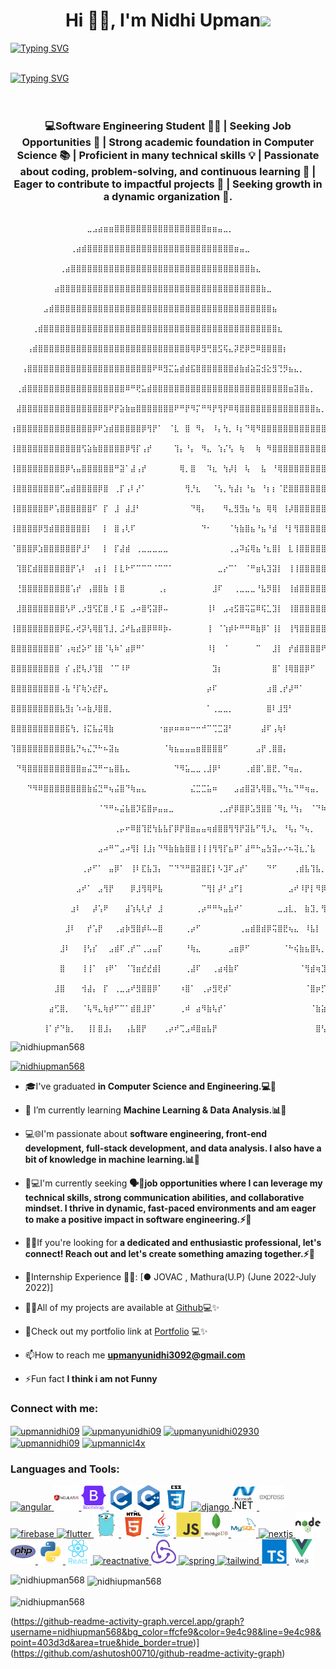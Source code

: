 <h1 align="center"><b>Hi 👨‍💻, I'm Nidhi Upman</b><img src="https://media.giphy.com/media/hvRJCLFzcasrR4ia7z/giphy.gif" width="35"></h1>

<a href="https://git.io/typing-svg"><img src="https://readme-typing-svg.demolab.com?font=Fira+Code&duration=4000&pause=100&center=true&vCenter=true&random=false&width=435&lines=Software+Developer+%2C;Full+Stack+Developer%2C;Discipline%2C+Honest%2C+Hardworking+%2C;and++Solution+Oriented+Student." alt="Typing SVG" /></a>
<br>

<br>
<a href="https://git.io/typing-svg"><img src="https://readme-typing-svg.demolab.com?font=Fira+Code&weight=500&size=25&duration=500&pause=1000&color=E1E456&center=true&multiline=true&random=false&width=1100&height=500&lines=NNNN......NN....IIIIIIIII....DDDD.......HH....HH....IIIIIIIII;NN.NN.....NN.......II........DD..DD.....HH....HH.......II....;NN...NN...NN.......II........DD...DD....HHHHHHHH.......II....;NN.....NN.NN.......II........DD..DD.....HH....HH.......II....;NN......NNNN....IIIIIIIII....DDDD.......HH....HH....IIIIIIIII;----------------------------------------------------------------;UU.......UU....PPPPP......MMMM......MMMM.........AA.........NNNN.....NN;UU.......UU....PP...PP....MM..MM..MM..MM.......AA..AA.......NN.NN....NN;UU.......UU....PPPPP......MM....MM....MM......AAAAAAAA......NN...NN..NN;UUU.....UUU....PP.........MM..........MM.....AA......AA.....NN....NN.NN;UUUUUUUUUUU....PP.........MM..........MM....AA........AA....NN.....NNNN" alt="Typing SVG" /></a>
<br>
<br>
<br>
<!--<h1 align="center">Hi 👋, I'm Nidhi Upman</h1>-->

<h3 align="center">💻Software Engineering Student 👨‍💻 | Seeking Job Opportunities 💼 | Strong academic foundation in Computer Science 📚 | Proficient in many technical skills 💡 | Passionate about coding, problem-solving, and continuous learning 🚀 | Eager to contribute to impactful projects 🌟 | Seeking growth in a dynamic organization 🌱.</h3>


       ⠀⠀⠀⠀⠀⠀⠀⠀⠀⠀⠀⠀⠀⠀⣀⣠⣴⣶⣶⣿⣿⣿⣿⣿⣿⣿⣿⣿⣿⣿⣿⣿⣿⣿⣿⣿⣶⣶⣤⣀⡀⠀⠀⠀⠀⠀⠀⠀⠀⠀⠀⠀⠀⠀⠀⠀⠀⠀⠀⠀⠀⠀⠀⠀⠀
        ⠀⠀⠀⠀⠀⠀⠀⠀⠀⠀⠀⢀⣴⣾⣿⣿⣿⣿⣿⣿⣿⣿⣿⣿⣿⣿⣿⣿⣿⣿⣿⣿⣿⣿⣿⣿⣿⣿⣿⣿⣿⣶⣤⣀⠀⠀⠀⠀⠀⠀⠀⠀⠀⠀⠀⠀⠀⠀⠀⠀⠀⠀⠀⠀⠀
        ⠀⠀⠀⠀⠀⠀⠀⠀⠀⢀⣴⣿⣿⣿⣿⣿⣿⣿⣿⣿⣿⣿⣿⣿⣿⣿⣿⣿⣿⣿⣿⣿⣿⣿⣿⣿⣿⣿⣿⣿⣿⣿⣿⣿⣷⣄⠀⠀⠀⠀⠀⠀⠀⠀⠀⠀⠀⠀⠀⠀⠀⠀⠀⠀⠀
        ⠀⠀⠀⠀⠀⠀⠀⠀⣴⣿⣿⣿⣿⣿⣿⣿⣿⣿⣿⣿⣿⣿⣿⣿⣿⣿⣿⣿⣿⣿⣿⣿⣿⣿⣿⣿⣿⣿⣿⣿⣿⣿⣿⣿⣿⣿⣷⣀⠀⠀⠀⠀⠀⠀⠀⠀⠀⠀⠀⠀⠀⠀⠀⠀⠀
        ⠀⠀⠀⠀⠀⠀⣠⣾⣿⣿⣿⣿⣿⣿⣿⣿⣿⣿⣿⣿⣿⣿⣿⣿⣿⣿⣿⣿⣿⣿⣿⣿⣿⣿⣿⣿⣿⣿⣿⣿⣿⣿⣿⣿⣿⣿⣿⣿⣦⠀⠀⠀⠀⠀⠀⠀⠀⠀⠀⠀⠀⠀⠀⠀⠀
        ⠀⠀⠀⠀⢀⣾⣿⣿⣿⣿⣿⣿⣿⣿⣿⣿⣿⣿⣿⣿⣿⣿⣿⣿⣿⣿⣿⣿⣿⣿⣿⣿⣿⣿⣿⣿⣿⣿⣿⣿⣿⣿⣿⣿⣿⣿⣿⣿⣿⣆⠀⠀⠀⠀⠀⠀⠀⠀⠀⠀⠀⠀⠀⠀⠀
        ⠀⠀⠀⢠⣾⣿⣿⣿⣿⣿⣿⣿⣿⣿⣿⣿⣿⣿⣿⣿⣿⣿⣿⣿⣿⣿⣿⣿⣿⣿⣿⣿⣿⢿⡿⣻⢛⣿⣫⢯⣄⡽⣟⡿⣛⠿⣿⣿⣿⣿⡆⠀⠀⠀⠀⠀⠀⠀⠀⠀⠀⠀⠀⠀⠀
        ⠀⠀⢠⣿⣿⣿⣿⣿⣿⣿⣿⣿⣿⣿⣿⣿⣿⣿⣿⣿⣿⣿⣿⣿⣿⣿⠟⠿⣻⣍⣥⣾⣾⣯⣿⣿⣿⣿⣿⣿⣿⣾⣷⣾⣵⣭⣺⣕⣻⢙⡻⣦⣄⡀⠀⠀⠀⠀⠀⠀⠀⠀⠀⠀⠀
        ⠀⢀⣾⣿⣿⣿⣿⣿⣿⣿⣿⣿⣿⣿⣿⣿⣿⣿⣿⣿⣿⠿⠛⢟⣥⣾⣿⣿⣿⣿⣿⣿⣿⣿⣿⣿⣿⣿⣿⣿⣿⣿⣿⣿⣿⣿⣿⣿⣿⣿⣿⣶⣽⣿⣦⡀⠀⠀⠀⠀⠀⠀⠀⠀⠀
        ⠀⣼⣿⣿⣿⣿⣿⣿⣿⣿⣿⣿⣿⣿⣿⣿⣿⣿⠟⡟⣵⣷⣶⣿⣿⣿⣿⣿⣿⣿⠟⠛⡟⠻⡍⠛⠻⡟⢻⡟⠿⢿⣿⣿⣿⣿⣿⣿⣿⣿⣿⣿⣿⣿⣿⣿⣦⡀⠀⠀⠀⠀⠀⠀⠀
        ⢰⣿⣿⣿⣿⣿⣿⣿⣿⣿⣿⣿⣿⣿⣿⡿⠟⣱⣾⣿⣿⣿⣿⣿⡿⢻⡟⠁⠀⠈⣇⠀⣿⠀⠻⡄⠀⠸⡄⢳⡀⠸⡆⠙⢿⠻⣿⣿⣿⣿⣿⣿⣿⣿⣿⣿⣿⣿⣦⠀⠀⠀⠀⠀⠀
        ⢸⣿⣿⣿⣿⣿⣿⣿⣿⣿⣿⣿⣿⢫⣵⣷⣿⣿⣿⣿⣿⡿⢻⡏⢠⡞⠀⠀⠀⠀⢹⡄⠘⡄⠀⠻⣄⠀⢱⡌⢣⠀⢷⠀⠀⢷⠀⠻⣿⣿⣿⣿⣿⣿⣿⣿⣿⣿⣿⣿⣄⠀⠀⠀⠀
        ⢸⣿⣿⣿⣿⣿⣿⣿⣿⣿⡿⢣⣤⣿⣿⣿⣿⣿⣿⠛⣽⠁⣼⢠⡞⠀⠀⠀⠀⠀⠀⢿⡀⣿⠀⠀⠹⣆⠀⢳⡼⡇⠀⢧⠀⠀⣧⠀⠘⢿⣿⣿⣿⣿⣿⣿⣿⣿⣿⣿⣿⣆⠀⠀⠀
        ⢸⣿⣿⣿⣿⣿⣿⣿⣿⢋⣤⣾⣿⣿⣿⣿⡿⣿⠀⢀⡏⢠⠇⡜⠁⠀⠀⠀⠀⠀⠀⠀⢻⡘⣆⠀⠀⠈⢣⡀⢳⣼⡆⠘⣦⠀⠘⡆⡆⠈⣟⣿⣿⣿⣿⣿⣿⣿⣿⣿⣿⣿⣆⠀⠀
        ⢸⣿⣿⣿⣿⣿⣿⠟⢡⣿⣿⣿⣿⣿⣿⠏⠀⡏⠀⣸⠀⣼⣸⠃⠀⠀⠀⠀⠀⠀⠀⠀⠀⠙⢿⡄⠀⠀⠀⠻⣄⣻⣻⣦⠘⣦⠀⢿⢿⠀⢸⡼⣿⣿⣿⣿⣿⣿⣿⣿⣿⣿⣿⣇⠀
        ⢸⣿⣿⣿⣿⡿⣻⣾⣿⣿⣿⣿⣿⣿⡇⠀⠀⡇⠀⣿⢠⢇⠏⠀⠀⠀⠀⠀⠀⠀⠀⠀⠀⠀⠀⠙⠂⠀⠀⠀⠈⢳⣷⣿⣦⠘⣦⠘⣾⠀⠘⡇⢻⣿⣿⣿⣿⣿⣿⣿⣿⣿⣿⣿⠀
        ⠈⣿⣿⣿⡿⣱⣿⣿⣿⣿⣿⣿⡟⣸⠃⠀⠀⡇⠀⡏⣼⣾⠀⢀⣀⣀⣀⣀⣀⠀⠀⠀⠀⠀⠀⠀⠀⠀⠀⠀⢀⣠⠽⣮⢿⣦⠘⣆⣿⡇⠀⣇⢸⣿⣿⣿⣿⣿⣿⣿⣿⣿⣿⡿⠀
        ⠀⢹⣿⣏⣾⣿⣿⣿⣿⣿⣿⡟⢡⠇⠀⢠⡆⡇⠀⡇⣇⠗⠋⠉⠉⠉⠈⠉⠉⠁⠀⠀⠀⠀⠀⠀⠀⠀⣀⡔⠉⠁⠀⠈⠛⣶⢧⣹⣽⡇⠀⢸⢸⣿⣿⣿⣿⣿⣿⣿⣿⣿⣿⠃⠀
        ⠀⢘⣿⣿⣿⣿⣿⣿⣿⣿⣿⢡⡞⠀⢠⣿⣿⣷⠀⡇⣿⠀⠀⠀⠀⠀⠀⢀⡄⠀⠀⠀⠀⠀⠀⠀⠀⣸⠏⠀⠀⢀⣀⣀⣀⠘⣧⡻⣿⡇⠀⢸⣾⣿⣿⣿⣿⣿⣿⣿⣿⣿⠃⠀⠀
        ⠀⣸⣿⣿⣿⣿⣿⣿⣿⣿⢣⠟⢀⡰⣻⢫⣏⣿⢀⠇⣯⠀⣠⠴⣿⢫⣽⡿⠤⠀⠀⠀⠀⠀⠀⠀⢸⠇⠀⣠⢴⣫⣿⢭⣭⠿⢯⣁⣹⡇⠀⢸⣿⣿⣿⣿⣿⣿⣿⣿⡿⠁⠀⠀⠀
        ⢸⣿⣿⣿⣿⣿⣿⣿⣿⡿⣯⡠⢞⡽⢣⢿⣿⢹⣸⡀⣨⠞⣧⣴⣿⡿⠿⠿⡷⠄⠀⠀⠀⠀⠀⠀⢸⠀⠈⢱⡾⠗⠛⠛⠿⣷⡿⠁⢸⡇⠀⢸⢻⣿⣿⣿⣿⣿⣿⠟⠁⠀⠀⠀⠀
        ⣿⣿⣿⣿⣿⣿⣿⣿⣿⠁⢠⢶⣞⡵⠋⢸⣿⠈⢧⠷⠁⣴⡿⠛⠁⠀⠀⠀⠀⠀⠀⠀⠀⠀⠀⠀⠸⡇⠀⠈⠀⠀⠀⠀⠀⠉⠀⠀⣸⡇⠀⡞⣾⣿⣿⣿⣿⠟⠁⠀⠀⠀⠀⠀⠀
        ⣿⣿⣿⣿⣿⣿⣿⣿⣿⠀⡎⢠⣟⢧⡸⢹⣿⠀⠈⠉⠸⠟⠀⠀⠀⠀⠀⠀⠀⠀⠀⠀⠀⠀⠀⠀⠀⣹⡆⠀⠀⠀⠀⠀⠀⠀⠀⠀⣿⠁⢸⢿⣿⣿⡿⠋⠀⠀⠀⠀⠀⠀⠀⠀⠀
        ⣿⣿⣿⣿⣿⣿⣿⣿⣿⠠⣧⠘⡏⢷⡱⣞⡟⣄⠀⠀⠀⠀⠀⠀⠀⠀⠀⠀⠀⠀⠀⠀⠀⠀⠀⠀⡴⠏⠀⠀⠀⠀⠀⠀⠀⠀⠀⣰⣿⢀⡞⡼⠛⠁⠀⠀⠀⠀⠀⠀⠀⠀⠀⠀⠀
        ⣿⣿⣿⣿⣿⣿⣿⣿⣿⣧⣻⡆⠱⠴⣷⡸⣿⣿⡀⠀⠀⠀⠀⠀⠀⠀⠀⠀⠀⠀⠀⠀⠀⠀⠀⠀⠁⢀⣀⣀⡀⠀⠀⠀⠀⠀⠀⣿⠇⣸⣻⠃⠀⠀⠀⠀⠀⠀⠀⠀⠀⠀⠀⠀⠀
        ⣿⣿⣿⣿⣿⣿⣿⣿⣿⣿⣯⢳⡀⢸⣍⣧⣬⢿⣷⠀⠀⠀⠀⠀⠀⠀⠀⠐⣶⡶⠶⠶⠶⠒⠒⠚⠉⢉⣉⣽⠃⠀⠀⠀⠀⠀⣼⠏⢠⢷⠇⠀⠀⠀⠀⠀⠀⠀⠀⠀⠀⠀⠀⠀⠀
        ⢹⣿⣿⣿⣿⣿⣿⣿⣿⣿⣿⣧⡙⢦⣌⡙⠓⠦⣽⣦⠀⠀⠀⠀⠀⠀⠀⠀⠈⢷⣦⣤⣤⣤⣶⣿⣿⣿⣿⠋⠀⠀⠀⠀⠀⣠⡟⢀⣿⣿⡄⠀⠀⠀⠀⠀⠀⠀⠀⠀⠀⠀⠀⠀⠀
        ⠀⠙⢿⣿⣿⣿⣿⣿⣿⣿⣿⣿⣿⣶⣬⣙⠛⠒⣦⣿⣧⣄⠀⠀⠀⠀⠀⠀⠀⠀⠙⠻⣥⣀⣀⢀⣸⡿⠃⠀⠀⠀⠀⢀⣾⣿⢁⣿⣟⡀⠙⢶⣤⡀⠀⠀⠀⠀⠀⠀⠀⠀⠀⠀⠀
        ⠀⠀⠀⠙⠻⠿⣿⣿⣿⣿⣿⣿⣿⣿⣷⣮⣙⠛⢦⣬⣿⠙⢷⣤⣄⠀⠀⠀⠀⠀⠀⠀⠀⣌⣉⣉⣥⠶⠀⠀⠀⣠⣴⣿⣽⢣⢿⣿⣄⠙⢳⣄⠙⠛⢶⣤⡀⠀⠀⠀⠀⠀⠀⠀⠀
        ⠀⠀⠀⠀⠀⠀⠀⠀⠀⠀⠀⠀⠀⠀⠀⠀⠈⠙⠛⠦⣬⣧⣿⡹⣯⣿⡶⣤⣤⣀⠀⠀⠀⠀⠀⠀⠀⠀⢀⣠⡞⡿⣿⡿⣡⣻⣿⣿⠈⠻⣆⠘⢳⡄⠀⠈⠙⠷⣶⢄⡤⠰⠤⡤⢤
        ⠀⠀⠀⠀⠀⠀⠀⠀⠀⠀⠀⠀⠀⠀⠀⠀⠀⠀⠀⢀⡤⠖⠿⣿⢹⣟⢳⣧⣧⡏⡿⡟⣿⣶⣤⣤⢶⣾⣿⣿⢻⢻⡟⣽⣧⠋⢻⡸⣄⠀⠘⢧⡄⠙⢦⡀⠀⠀⠀⠙⢶⣟⠛⢺⡟
        ⠀⠀⠀⠀⠀⠀⠀⠀⠀⠀⠀⠀⠀⠀⠀⠀⣠⠴⠛⠉⣠⠴⢻⡇⢸⣸⡆⠙⠻⣷⣷⣷⣿⣿⢸⢸⢸⢻⢻⡏⣦⠟⠁⣼⠛⠓⣤⣳⣽⡤⠔⠦⢽⣆⡈⣧⠀⠀⠀⠀⠀⠘⢷⡀⠀
        ⠀⠀⠀⠀⠀⠀⠀⠀⠀⠀⠀⠀⠀⢀⡴⠋⠁⠀⣤⡿⠁⠀⢸⠇⣏⣧⣹⡄⠀⠉⠙⠙⠛⣿⣽⣿⣏⡇⠣⣹⠏⣠⡞⠁⠀⠀⠀⠙⠋⠀⠀⠀⢀⣾⣧⢹⣧⡀⠀⠀⠀⠀⠈⣷⠀
        ⠀⠀⠀⠀⠀⠀⠀⠀⠀⠀⠀⠀⣠⠞⠁⠀⣠⢻⡟⠀⠀⠀⡿⣸⢻⢿⠟⣧⠀⠀⠀⠀⠀⠀⠀⠉⢻⡇⡼⠃⣰⠋⡇⠀⠀⠀⠀⠀⠀⠀⠀⣠⠞⠸⡟⡇⠻⡿⡄⠀⠀⠀⠀⠸⡇
        ⠀⠀⠀⠀⠀⠀⠀⠀⠀⠀⠀⣰⠇⠀⠀⡼⢡⠟⠀⠀⠀⣼⢱⢧⢇⡞⠀⣸⠀⠀⠀⠀⠀⠀⢀⡴⠛⠛⠳⣤⣧⠞⠁⠀⠀⠀⠀⠀⠀⣀⣰⣇⡀⠀⣷⣹⡀⢻⣻⡀⠀⠀⠀⠀⣇
        ⠀⠀⠀⠀⠀⠀⠀⠀⠀⠀⣸⠇⠀⠀⡞⢡⡟⠀⠀⢀⣴⡷⣻⣿⡾⠧⠤⣿⠀⠀⠀⠀⢀⡴⠋⠀⠀⠀⠀⠀⠀⠀⢀⣤⣾⣿⣾⡿⢭⣿⣟⢦⣄⠀⠸⣧⡇⠀⡇⣧⠀⠀⠀⡸⡻
        ⠀⠀⠀⠀⠀⠀⠀⠀⠀⣸⠇⠀⠀⢸⢣⡎⠀⠀⣠⣾⠏⢀⡞⠉⢀⣠⣤⡏⠀⠀⠀⠀⠘⢷⣄⠀⠀⠀⠀⠀⣠⣶⡿⠋⠀⠀⠀⠀⠀⠀⠈⠓⢮⣷⣦⣿⢧⡀⡇⣿⠀⠀⡸⢡⠃
        ⠀⠀⠀⠀⠀⠀⠀⠀⠀⣿⠀⠀⠀⢸⢸⠁⠀⢰⠟⠁⠀⠈⢹⣶⣞⣞⣾⡇⠀⠀⠀⠀⢀⣼⠏⠀⠀⢀⣴⢾⣷⠏⠀⠀⠀⠀⠀⠀⠀⠀⠀⠀⠀⠈⢻⣾⢶⣹⡀⡏⠀⣸⠁⡀⠀
        ⠀⠀⠀⠀⠀⠀⠀⠀⣸⣿⠀⠀⠀⢺⣼⡄⠀⡏⠀⢀⣀⣠⠞⣻⣿⣿⡿⠁⠀⠀⠀⠰⣿⠁⠀⢀⡴⣻⢟⡾⠁⠀⠀⠀⠀⠀⠀⠀⠀⠀⠀⠀⠀⠀⠈⣿⡶⡋⣱⠁⢠⠃⢠⠁⠀
        ⠀⠀⠀⠀⠀⠀⠀⣴⢋⣿⡀⠀⠀⠈⢧⠻⣄⢷⡾⠋⠉⠁⣾⣿⣸⡟⠁⠀⠀⠀⠀⢀⠾⠀⣴⠻⣷⢧⡞⠁⠀⠀⠀⠀⠀⠀⠀⠀⠀⠀⠀⠀⠀⠀⠀⠈⣷⣵⡿⠀⣸⠀⠈⠀⠀
        ⠀⠀⠀⠀⠀⠀⢸⠁⡞⠙⣷⡀⠀⠀⢸⡇⣿⣸⡄⠀⠀⢠⣧⣿⡟⠀⠀⠀⢀⡴⠞⢉⣠⠾⣿⣶⣧⡟⠀⠀⠀⠀⠀⠀⠀⠀⠀⠀⠀⠀⠀⠀⠀⠀⠀⠀⣿⢣⠁⠀⢻⠀⢸⡆⠀



<p align="left"> <img src="https://komarev.com/ghpvc/?username=nidhiupman568&label=Profile%20views&color=0e75b6&style=flat" alt="nidhiupman568" /> </p>

<p align="left"> <a href="https://github.com/ryo-ma/github-profile-trophy"><img src="https://github-profile-trophy.vercel.app/?username=nidhiupman568" alt="nidhiupman568" /></a> </p>

- 🎓I've graduated **in Computer Science and Engineering.💻🔧**

- 🌱 I’m currently learning **Machine Learning & Data Analysis.📊🤖**

- 💻🌐I'm passionate about **software engineering, front-end development, full-stack development, and data analysis. I also have a bit of knowledge in machine learning.📊🤖**

- 💼💻I'm currently seeking **🗣️🤝job opportunities where I can leverage my technical skills, strong communication abilities, and collaborative mindset. I thrive in dynamic, fast-paced environments and am eager to make a positive impact in software engineering.⚡🌟**

- 🤝✨If you're looking for **a dedicated and enthusiastic professional, let's connect! Reach out and let's create something amazing together.⚡🌟**

- 📄Internship Experience 👨‍💻: [● JOVAC , Mathura(U.P) (June 2022-July 2022)]
  
- 👨‍💻All of my projects are available at [Github](https://github.com/nidhiupman568)💻✨

- 📄Check out my portfolio link at [Portfolio](https://github.com/nidhiupman568/NIDHI-UPMAN-PORTFOLIO-Inspired-by-TERMINAL-POWERSHELL-COMMAND-PROMPT-) 💻✨

- 📫How to reach me **upmanyunidhi3092@gmail.com**

- ⚡Fun fact **I think i am not Funny**

<h3 align="left">Connect with me:</h3>
<p align="left">
<a href="https://linkedin.com/in/upmannidhi09" target="blank"><img align="center" src="https://raw.githubusercontent.com/rahuldkjain/github-profile-readme-generator/master/src/images/icons/Social/linked-in-alt.svg" alt="upmannidhi09" height="30" width="40" /></a>
<a href="https://www.codechef.com/users/upmanyunidhi09" target="blank"><img align="center" src="https://cdn.jsdelivr.net/npm/simple-icons@3.1.0/icons/codechef.svg" alt="upmanyunidhi09" height="30" width="40" /></a>
<a href="https://codeforces.com/profile/upmanyunidhi02930" target="blank"><img align="center" src="https://raw.githubusercontent.com/rahuldkjain/github-profile-readme-generator/master/src/images/icons/Social/codeforces.svg" alt="upmanyunidhi02930" height="30" width="40" /></a>
<a href="https://www.leetcode.com/upmannidhi09" target="blank"><img align="center" src="https://raw.githubusercontent.com/rahuldkjain/github-profile-readme-generator/master/src/images/icons/Social/leet-code.svg" alt="upmannidhi09" height="30" width="40" /></a>
<a href="https://auth.geeksforgeeks.org/user/upmannicl4x" target="blank"><img align="center" src="https://raw.githubusercontent.com/rahuldkjain/github-profile-readme-generator/master/src/images/icons/Social/geeks-for-geeks.svg" alt="upmannicl4x" height="30" width="40" /></a>
</p>

<h3 align="left">Languages and Tools:</h3>
<p align="left"> <a href="https://angular.io" target="_blank" rel="noreferrer"> <img src="https://angular.io/assets/images/logos/angular/angular.svg" alt="angular" width="40" height="40"/> </a> <a href="https://angular.io" target="_blank" rel="noreferrer"> <img src="https://raw.githubusercontent.com/devicons/devicon/master/icons/angularjs/angularjs-original-wordmark.svg" alt="angularjs" width="40" height="40"/> </a> <a href="https://getbootstrap.com" target="_blank" rel="noreferrer"> <img src="https://raw.githubusercontent.com/devicons/devicon/master/icons/bootstrap/bootstrap-plain-wordmark.svg" alt="bootstrap" width="40" height="40"/> </a> <a href="https://www.cprogramming.com/" target="_blank" rel="noreferrer"> <img src="https://raw.githubusercontent.com/devicons/devicon/master/icons/c/c-original.svg" alt="c" width="40" height="40"/> </a> <a href="https://www.w3schools.com/cpp/" target="_blank" rel="noreferrer"> <img src="https://raw.githubusercontent.com/devicons/devicon/master/icons/cplusplus/cplusplus-original.svg" alt="cplusplus" width="40" height="40"/> </a> <a href="https://www.w3schools.com/css/" target="_blank" rel="noreferrer"> <img src="https://raw.githubusercontent.com/devicons/devicon/master/icons/css3/css3-original-wordmark.svg" alt="css3" width="40" height="40"/> </a> <a href="https://www.djangoproject.com/" target="_blank" rel="noreferrer"> <img src="https://cdn.worldvectorlogo.com/logos/django.svg" alt="django" width="40" height="40"/> </a> <a href="https://dotnet.microsoft.com/" target="_blank" rel="noreferrer"> <img src="https://raw.githubusercontent.com/devicons/devicon/master/icons/dot-net/dot-net-original-wordmark.svg" alt="dotnet" width="40" height="40"/> </a> <a href="https://expressjs.com" target="_blank" rel="noreferrer"> <img src="https://raw.githubusercontent.com/devicons/devicon/master/icons/express/express-original-wordmark.svg" alt="express" width="40" height="40"/> </a> <a href="https://firebase.google.com/" target="_blank" rel="noreferrer"> <img src="https://www.vectorlogo.zone/logos/firebase/firebase-icon.svg" alt="firebase" width="40" height="40"/> </a> <a href="https://flutter.dev" target="_blank" rel="noreferrer"> <img src="https://www.vectorlogo.zone/logos/flutterio/flutterio-icon.svg" alt="flutter" width="40" height="40"/> </a> <a href="https://golang.org" target="_blank" rel="noreferrer"> <img src="https://raw.githubusercontent.com/devicons/devicon/master/icons/go/go-original.svg" alt="go" width="40" height="40"/> </a> <a href="https://www.w3.org/html/" target="_blank" rel="noreferrer"> <img src="https://raw.githubusercontent.com/devicons/devicon/master/icons/html5/html5-original-wordmark.svg" alt="html5" width="40" height="40"/> </a> <a href="https://www.java.com" target="_blank" rel="noreferrer"> <img src="https://raw.githubusercontent.com/devicons/devicon/master/icons/java/java-original.svg" alt="java" width="40" height="40"/> </a> <a href="https://developer.mozilla.org/en-US/docs/Web/JavaScript" target="_blank" rel="noreferrer"> <img src="https://raw.githubusercontent.com/devicons/devicon/master/icons/javascript/javascript-original.svg" alt="javascript" width="40" height="40"/> </a> <a href="https://www.mongodb.com/" target="_blank" rel="noreferrer"> <img src="https://raw.githubusercontent.com/devicons/devicon/master/icons/mongodb/mongodb-original-wordmark.svg" alt="mongodb" width="40" height="40"/> </a> <a href="https://www.mysql.com/" target="_blank" rel="noreferrer"> <img src="https://raw.githubusercontent.com/devicons/devicon/master/icons/mysql/mysql-original-wordmark.svg" alt="mysql" width="40" height="40"/> </a> <a href="https://nextjs.org/" target="_blank" rel="noreferrer"> <img src="https://cdn.worldvectorlogo.com/logos/nextjs-2.svg" alt="nextjs" width="40" height="40"/> </a> <a href="https://nodejs.org" target="_blank" rel="noreferrer"> <img src="https://raw.githubusercontent.com/devicons/devicon/master/icons/nodejs/nodejs-original-wordmark.svg" alt="nodejs" width="40" height="40"/> </a> <a href="https://www.php.net" target="_blank" rel="noreferrer"> <img src="https://raw.githubusercontent.com/devicons/devicon/master/icons/php/php-original.svg" alt="php" width="40" height="40"/> </a> <a href="https://www.python.org" target="_blank" rel="noreferrer"> <img src="https://raw.githubusercontent.com/devicons/devicon/master/icons/python/python-original.svg" alt="python" width="40" height="40"/> </a> <a href="https://reactjs.org/" target="_blank" rel="noreferrer"> <img src="https://raw.githubusercontent.com/devicons/devicon/master/icons/react/react-original-wordmark.svg" alt="react" width="40" height="40"/> </a> <a href="https://reactnative.dev/" target="_blank" rel="noreferrer"> <img src="https://reactnative.dev/img/header_logo.svg" alt="reactnative" width="40" height="40"/> </a> <a href="https://redux.js.org" target="_blank" rel="noreferrer"> <img src="https://raw.githubusercontent.com/devicons/devicon/master/icons/redux/redux-original.svg" alt="redux" width="40" height="40"/> </a> <a href="https://spring.io/" target="_blank" rel="noreferrer"> <img src="https://www.vectorlogo.zone/logos/springio/springio-icon.svg" alt="spring" width="40" height="40"/> </a> <a href="https://tailwindcss.com/" target="_blank" rel="noreferrer"> <img src="https://www.vectorlogo.zone/logos/tailwindcss/tailwindcss-icon.svg" alt="tailwind" width="40" height="40"/> </a> <a href="https://www.typescriptlang.org/" target="_blank" rel="noreferrer"> <img src="https://raw.githubusercontent.com/devicons/devicon/master/icons/typescript/typescript-original.svg" alt="typescript" width="40" height="40"/> </a> <a href="https://vuejs.org/" target="_blank" rel="noreferrer"> <img src="https://raw.githubusercontent.com/devicons/devicon/master/icons/vuejs/vuejs-original-wordmark.svg" alt="vuejs" width="40" height="40"/> </a> </p>

<p><img align="left" src="https://github-readme-stats.vercel.app/api/top-langs?username=nidhiupman568&show_icons=true&locale=en&layout=compact" alt="nidhiupman568" /></p>

<p>&nbsp;<img align="center" src="https://github-readme-stats.vercel.app/api?username=nidhiupman568&show_icons=true&locale=en" alt="nidhiupman568" /></p>

<p><img align="center" src="https://github-readme-streak-stats.herokuapp.com/?user=nidhiupman568&" alt="nidhiupman568" /></p>

(https://github-readme-activity-graph.vercel.app/graph?username=nidhiupman568&bg_color=ffcfe9&color=9e4c98&line=9e4c98&point=403d3d&area=true&hide_border=true)](https://github.com/ashutosh00710/github-readme-activity-graph)
